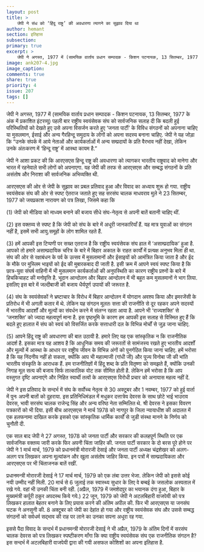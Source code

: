 ```yaml
---
layout: post
title: >
    जेपी ने संध को ‘हिंदू राष्ट्र’ की अवधारणा त्यागने का सुझाव दिया था
author: hemant
section: इतिहास
subsection:
primary: true
excerpt: >
    जेपी ने अगस्त, 1977 में (सामयिक वार्ताय प्रधान सम्पादक - किशन पटनायक, 13 सितम्बर, 1977 के अंक में प्रकाशित इंटरव्यू) पहली बार राष्ट्रीय स्वयंसेवक संघ को सार्वजनिक सलाह दी कि बदली हुई परिस्थितियों को देखते हुए उसे अपना विसर्जन करते हुए ‘जनता पार्टी’ के विविध संगठनों को अपनाना चाहिए...
image: ank207-4.jpg
image_caption: 
comments: true
share: true
priority: 4
issue: 207
tags: []
---
```


जेपी ने अगस्त, 1977 में (सामयिक वार्ताय प्रधान सम्पादक - किशन पटनायक, 13 सितम्बर, 1977 के अंक में प्रकाशित इंटरव्यू) पहली बार राष्ट्रीय स्वयंसेवक संघ को सार्वजनिक सलाह दी कि बदली हुई परिस्थितियों को देखते हुए उसे अपना विसर्जन करते हुए ‘जनता पार्टी’ के विविध संगठनों को अपनाना चाहिए या मुसलमान, ईसाई और अन्य गैरहिन्दू समुदाय के लोगों को अपना सदस्य बनाना चाहिए. जेपी ने यह जोड़ा कि “उनके संपर्क में आये नेताओं और कार्यकर्ताओं में अन्य सम्प्रदायों के प्रति वैरभाव नहीं देखा, लेकिन उनके अंतःकरण में ‘हिन्दू राष्ट्र’ में आस्था कायम है.”

जेपी ने आशा प्रकट की कि आरएसएस हिन्दू राष्ट्र की अवधारणा को त्यागकर भारतीय राष्ट्रवाद को मानेगा और भारत में रहनेवाले सभी लोगों को अपनाएगा. यह जेपी की तरफ से आरएसएस और सम्बद्ध संगठनों के प्रति असंतोष और निराशा की सार्वजनिक अभिव्यक्ति थी.

आरएसएस की ओर से जेपी के सुझाव का प्रबल प्रतिवाद हुआ और विवाद का अध्याय शुरू हो गया. राष्ट्रीय स्वयंसेवक संघ की ओर से स्पष्ट ऐतराज जताते हुए सह सरसंघ चालक माधवराव मुले ने 23 सितम्बर, 1977 को जयप्रकाश नारायण को पत्र लिखा, जिसमे कहा कि

(1) जेपी को मीडिया को माध्यम बनाने की बजाय सीधे संघ-नेतृत्व से अपनी बातें बतानी चाहिए थीं.

(2) इस वक्तव्य से स्पष्ट है कि जेपी को संघ के बारे में अधूरी जानकारियाँ हैं. यह मात्र युवाओं का संगठन नहीं है, इसमें सभी आयु.समूहों के लोग शामिल रहते हैं.

(3) हमें आपकी इस टिप्पणी पर सख्त एतराज है कि राष्ट्रीय स्वयंसेवक संघ हाल में ‘असाम्प्रदायिक’ हुआ है. आपको तो हमारे असाम्प्रदायिक चरित्र के बारे में बिहार अकाल के राहत कार्यों में प्रत्यक्ष अनुभव मिला ही था. संघ की ओर से रक्षाबंधन के पर्व के उत्सव में मुसलामानों और ईसाइयों को आमंत्रित किया जाता है और ईद के मौके पर मुस्लिम भाइयों को ईद की मुबारकबाद दी जाती है. इसी क्रम में आपने स्वयं स्पष्ट किया है कि छात्र-युवा संघर्ष वाहिनी में भी मुसलमान कार्यकर्ताओं की अनुपस्थिति का कारण राष्ट्रीय प्रश्नों के बारे में हिचकिचाहट की मनोवृत्ति है. भूदान आन्दोलन और बिहार आन्दोलन में भी बहुत कम मुसलमानों ने भाग लिया. इसलिए इस बारे में जल्दीबाजी की बजाय धैर्यपूर्ण उपायों की जरूरत है.

(4) संघ के स्वयंसेवकों ने भ्रष्टाचार के विरोध में बिहार आन्दोलन में योगदान अवश्य किया और इमरजेंसी के प्रतिरोध में भी अगली कतार में थे. लेकिन यह संगठन मूलतः सत्ता की राजनीति से दूर रहकर अपने सदस्यों में भारतीय आदर्शों और मूल्यों का संवर्धन करने में संलग्न रहता आया है. आपने भी ‘राज्यशक्ति’ से ‘जनशक्ति’ को ज्यादा महत्वपूर्ण माना है. इस पृष्ठभूमि के कारण हम आपकी इस सलाह से विस्मित हुए हैं कि  बदले हुए हालात में संघ को स्वयं को विसर्जित करके सत्ताधारी दल के विभिन्न मोर्चों से जुड़ जाना चाहिए.

(5) आपने हिंदू राष्ट्र की अवधारणा की बात उठायी है. हमारे लिए यह एक सांस्कृतिक न कि राजनीतिक आदर्श है. इसका मात्र यह आशय है कि आधुनिक समय की जरूरतों से सामंजस्य रखते हुए भारतीय आदर्शों और मूल्यों में आस्था के आधार पर राष्ट्रीय जीवन के विभिन्न अंगों को पुनर्गठित किया जाना चाहिए. हमें भरोसा है कि यह निंदनीय नहीं हो सकता, क्योंकि आप भी महात्माजी (गांधी जी) और पूज्य विनोबा जी की भांति भारतीय संस्कृति के आराधक हैं.  हम राजनीतिज्ञों में हिंदू शब्द के प्रति वितृष्णा को समझते हैं, क्योंकि उनकी निगाह मूल सत्य की बजाय सिर्फ तात्कालिक वोट तक सीमित होती है. लेकिन हमें भरोसा है कि आप वस्तुगत दृष्टि अपनाएंगे और निहित स्वार्थी तत्वों के आरएसएस विरोधी प्रचार को अनायास महत्व नहीं दें.      

जेपी ने इस प्रतिवाद के सन्दर्भ में संघ के सर्वोच्च नेतृत्व से 30 अक्टूबर और 1 नवम्बर, 1977  को हुई वार्ता में पुनः अपनी बातों को दुहराया. इस प्रतिनिधिमंडल में मधुकर दत्तात्रेय देवरस के साथ छोटे भाई भाउराव देवरस, भावी सरसंघ चालक राजेन्द्र सिंह और अन्य वरिष्ठ नेता सम्मिलित थे. श्री देवरस ने इसका विवरण पत्रकारों को भी दिया. इसी बीच आरएसएस ने मार्च 1978 को नागपुर के जिला न्यायाधीश की अदालत में एक हलफनामा दाखिल करके इसको एक सांस्कृतिक धार्मिक कार्यों से जुडी संस्था मानने के निर्णय को चुनौती दी.

एक साल बाद जेपी ने 27 अगस्त, 1978 को जनता पार्टी और सरकार की कलहपूर्ण स्थिति पर एक सार्वजनिक वक्तव्य जारी करके फिर अपनी चिंता जाहिर की. जनता पार्टी सरकार के दो बरस पूरे होने पर जेपी ने 1 मार्च मार्च, 1979 को प्रधानमंत्री मोरारजी देसाई और जनता पार्टी अध्यक्ष चंद्रशेखर को अलग-अलग पत्र लिखकर अपना मूल्यांकन और खुला असंतोष जाहिर किया. इन पत्रों में साम्प्रदायिकता और आरएसएस पर भी चिंताजनक बातें रखीं.  

प्रधानमन्त्री मोरारजी देसाई ने 17 मार्च मार्च, 1979 को एक लंबा उत्तर  भेजा. लेकिन जेपी को इससे कोई नयी उम्मीद नहीं मिली. 20 मार्च से 6 जुलाई तक स्वास्थ्य सुधार के लिए वे बम्बई के जसलोक अस्पताल में रखे गये. वहां भी उनकी चिंता बनी रही. (अप्रैल, 1979 में जमशेदपुर का भयानक दंगा हुआ, बिहार के मुख्यमंत्री कर्पूरी ठकुर अपदस्थ किये गये.) 22 जून, 1979 को जेपी ने अटलबिहारी वाजपेयी को पत्र लिखकर हालात बेहतर बनाने के लिए प्रयास करने की अंतिम अपील की. फिर भी आरएसएस या जनसंघ घटक ने अनसुनी की. 8 अक्टूबर को जेपी का देहांत हो गया और राष्ट्रीय स्वयंसेवक संघ और उससे सम्बद्ध संगठनों को सर्वधर्म सद्भाव की राह पर लाने का उनका सपना अधूरा रह गया.

इससे पैदा विवाद के सन्दर्भ में प्रधानमन्त्री मोरारजी देसाई ने भी अप्रैल, 1979 के अंतिम दिनों में सरसंघ चालक देवरस को पत्र लिखकर स्पष्टीकरण माँगा कि क्या राष्ट्रीय स्वयंसेवक संघ एक राजनीतिक संगठन है? इस सन्दर्भ में अटलबिहारी वाजपेयी द्वारा की गयी असफल कोशिशों का अपना इतिहास है.